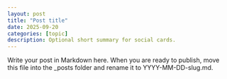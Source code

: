 ```yaml
---
layout: post
title: "Post title"
date: 2025-09-20
categories: [topic]
description: Optional short summary for social cards.
---
```


Write your post in Markdown here. When you are ready to publish, move this file into the _posts folder and rename it to YYYY-MM-DD-slug.md.
